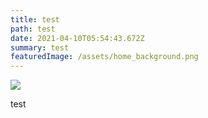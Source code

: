 ```yaml
---
title: test
path: test
date: 2021-04-10T05:54:43.672Z
summary: test
featuredImage: /assets/home_background.png
---
```

![](/assets/logo_circle-4x.png)

test